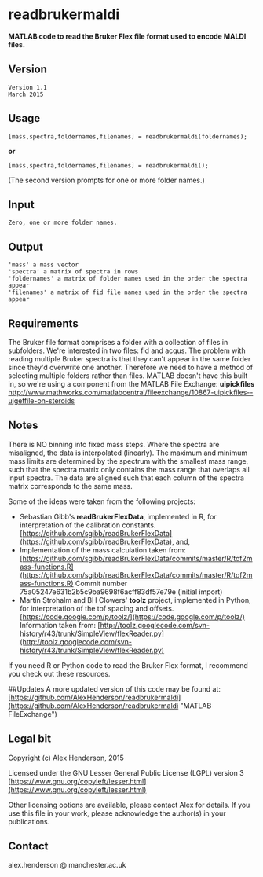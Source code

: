 # readbrukermaldi

**MATLAB code to read the Bruker Flex file format used to encode MALDI files.**

## Version

	Version 1.1
	March 2015

## Usage

	[mass,spectra,foldernames,filenames] = readbrukermaldi(foldernames);

**or**

	[mass,spectra,foldernames,filenames] = readbrukermaldi();

(The second version prompts for one or more folder names.)

## Input

	Zero, one or more folder names.

## Output

	'mass' a mass vector
    'spectra' a matrix of spectra in rows
    'foldernames' a matrix of folder names used in the order the spectra appear
    'filenames' a matrix of fid file names used in the order the spectra appear

## Requirements

The Bruker file format comprises a folder with a collection of files in subfolders. We're interested in two files: fid and acqus. The problem with reading multiple Bruker spectra is that they can't appear in the same folder since they'd overwrite one another. Therefore we need to have
a method of selecting multiple folders rather than files. MATLAB doesn't have this built in, so we're using a component from the MATLAB File Exchange: **uipickfiles** [http://www.mathworks.com/matlabcentral/fileexchange/10867-uipickfiles--uigetfile-on-steroids
](http://www.mathworks.com/matlabcentral/fileexchange/10867-uipickfiles--uigetfile-on-steroids)
## Notes

There is NO binning into fixed mass steps. Where the spectra are misaligned, the data is interpolated (linearly). The maximum and minimum mass limits are determined by the spectrum with the smallest mass range, such that the spectra matrix only contains the mass range that overlaps all input spectra. The data are aligned such that each column of the spectra matrix corresponds to the same mass.

Some of the ideas were taken from the following projects:

- Sebastian Gibb's **readBrukerFlexData**, implemented in R, for interpretation of the calibration constants.  
[https://github.com/sgibb/readBrukerFlexData](https://github.com/sgibb/readBrukerFlexData), and,
- Implementation of the mass calculation taken from:
[https://github.com/sgibb/readBrukerFlexData/commits/master/R/tof2mass-functions.R](https://github.com/sgibb/readBrukerFlexData/commits/master/R/tof2mass-functions.R) 
Commit number 75a05247e631b2b5c9ba9698f6acff83df57e79e (initial import)
- Martin Strohalm and BH Clowers' **toolz** project, implemented in Python, for interpretation of the tof spacing and offsets. 
[https://code.google.com/p/toolz/](https://code.google.com/p/toolz/)
Information taken from: 
[http://toolz.googlecode.com/svn-history/r43/trunk/SimpleView/flexReader.py](http://toolz.googlecode.com/svn-history/r43/trunk/SimpleView/flexReader.py)

If you need R or Python code to read the Bruker Flex format, I recommend you check out these resources.

##Updates
A more updated version of this code may be found at: [https://github.com/AlexHenderson/readbrukermaldi](https://github.com/AlexHenderson/readbrukermaldi "MATLAB FileExchange")

## Legal bit

Copyright (c) Alex Henderson, 2015

Licensed under the GNU Lesser General Public License (LGPL) version 3 [https://www.gnu.org/copyleft/lesser.html](https://www.gnu.org/copyleft/lesser.html) 

Other licensing options are available, please contact Alex for details. If you use this file in your work, please acknowledge the author(s) in your publications. 

## Contact

alex.henderson @ manchester.ac.uk


